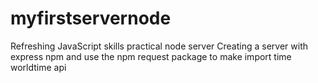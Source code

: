 # myfirstservernode
Refreshing JavaScript skills practical node server
Creating a server with express npm and use the npm request package to make import time worldtime api
